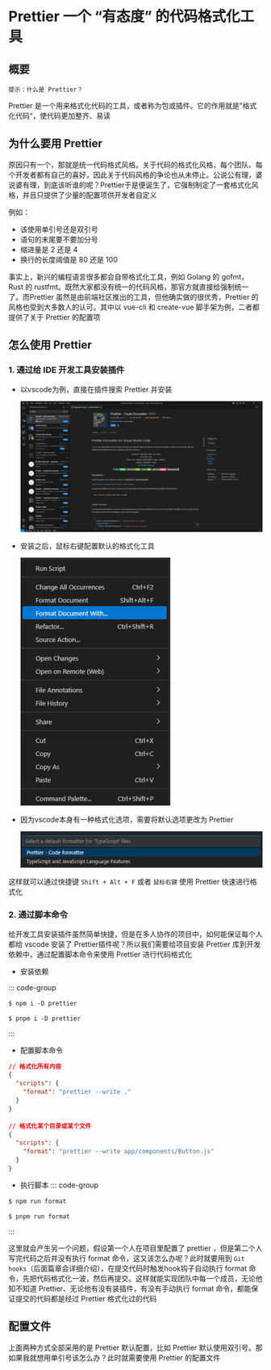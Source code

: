# Prettier 一个 “有态度” 的代码格式化工具

## 概要
`提示：什么是 Prettier？`

Prettier 是一个用来格式化代码的工具，或者称为包或插件。它的作用就是”格式化代码“，使代码更加整齐、易读

## 为什么要用 Prettier
原因只有一个，那就是统一代码格式风格。关于代码的格式化风格，每个团队、每个开发者都有自己的喜好，因此关于代码风格的争论也从未停止。公说公有理，婆说婆有理，到底该听谁的呢？Prettier于是便诞生了，它强制制定了一套格式化风格，并且只提供了少量的配置项供开发者自定义

例如：
- 该使用单引号还是双引号
- 语句的末尾要不要加分号
- 缩进量是 2 还是 4
- 换行的长度阈值是 80 还是 100

事实上，新兴的编程语言很多都会自带格式化工具，例如 Golang 的 gofmt，Rust 的 rustfmt。既然大家都没有统一的代码风格，那官方就直接给强制统一了。而Prettier 虽然是由前端社区推出的工具，但他确实做的很优秀，Prettier 的风格也受到大多数人的认可。其中以 vue-cli 和 create-vue 脚手架为例，二者都提供了关于 Prettier 的配置项

## 怎么使用 Prettier

### 1. 通过给 IDE 开发工具安装插件
  - 以vscode为例，直接在插件搜索 Prettier 并安装

    ![](../../public//img//Snipaste_2024-06-06_16-16-17.png)

  - 安装之后，鼠标右键配置默认的格式化工具

    ![](../../public//img//Snipaste_2024-06-06_16-18-02.png)

  - 因为vscode本身有一种格式化选项，需要将默认选项更改为 Prettier

    ![](../../public//img//Snipaste_2024-06-06_16-21-55.png)

  这样就可以通过快捷键 `Shift + Alt + F` 或者 `鼠标右键` 使用 Prettier 快速进行格式化

   

### 2. 通过脚本命令
给开发工具安装插件虽然简单快捷，但是在多人协作的项目中，如何能保证每个人都给 vscode 安装了 Prettier插件呢？所以我们需要给项目安装 Prettier 库到开发依赖中，通过配置脚本命令来使用 Prettier 进行代码格式化
  
  - 安装依赖

  ::: code-group
  ```shell [npm]
  $ npm i -D prettier
  ```
  ```shell [pnpm]
  $ pnpm i -D prettier
  ```
  :::

  - 配置脚本命令

  ```json
  // 格式化所有内容
  {
    "scripts": {
      "format": "prettier --write ." 
    }
  }

  // 格式化某个目录或某个文件
  {
    "scripts": {
      "format": "prettier --write app/components/Button.js" 
    }
  }
  ```

  - 执行脚本
  ::: code-group
  ```shell [npm]
  $ npm run format
  ```
  ```shell [pnpm]
  $ pnpm run format
  ```
  :::

这里就会产生另一个问题，假设第一个人在项目里配置了 prettier ，但是第二个人写完代码之后并没有执行 format 命令，这又该怎么办呢？此时就要用到 `Git hooks`（后面篇章会详细介绍），在提交代码时触发hook钩子自动执行 format 命令，先把代码格式化一波，然后再提交。这样就能实现团队中每一个成员，无论他知不知道 Prettier、无论他有没有装插件，有没有手动执行 format 命令，都能保证提交的代码都是经过 Prettier 格式化过的代码

## 配置文件

上面两种方式全部采用的是 Prettier 默认配置，比如 Prettier 默认使用双引号。那如果我就想用单引号该怎么办？此时就需要使用 Prettier 的配置文件
